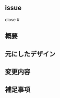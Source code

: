 <!-- あくまでテンプレートなので必ずしもすべての項目を埋めなくてよいです -->
## issue
<!-- このプルリクに紐づくissue -->
close #

## 概要
<!-- 変更の目的 -->

## 元にしたデザイン
<!-- 画像を添付 -->

## 変更内容
<!-- 変更したページのスクリーンショットを添付 -->

## 補足事項
<!-- その他補足などあれば記載 -->
